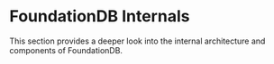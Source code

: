 # FoundationDB Internals

This section provides a deeper look into the internal architecture and components of FoundationDB.

